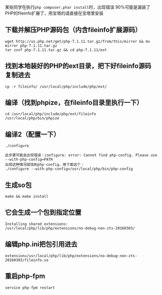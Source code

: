 某些同学在执行`php composer.phar install`时，出现错误
90%可能是漏装了PHP的fileinfo扩展了，用宝塔的请直接在宝塔里安装

## 下载并解压PHP源码包（内含fileinfo扩展源码）
```
wget http://us.php.net/get/php-7.1.11.tar.gz/from/this/mirror && mv mirror php-7.1.11.tar.gz
tar zxvf php-7.1.11.tar.gz && cd php-7.1.11/ext
```

## 找到本地装好的PHP的ext目录，把下好fileinfo源码复制进去
```
cp -r fileinfo/ /usr/local/php/include/php/ext/
```

## 编译（找到phpize，在fileinfo目录里执行一下）
```
cd /usr/local/php/include/php/ext/fileinfo
/usr/local/php/bin/phpize
```

## 编译2（配置一下）
```
./configure

此步骤可能会出现错误：configure: error: Cannot find php-config. Please use --with-php-config=PATH
出现这种情况就找到php-config，用下面这个：
./configure --with-php-config=/usr/local/php/bin/php-config
```

## 生成so包
```
make && make install
```

## 它会生成一个包到指定位置
```
Installing shared extensions:     /usr/local/php/lib/php/extensions/no-debug-non-zts-20160303/
```

## 编辑php.ini把包引用进去
```
extension=/usr/local/php/lib/php/extensions/no-debug-non-zts-20160303/fileinfo.so
```

## 重启php-fpm
```
service php-fpm restart
```